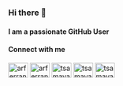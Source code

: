### Hi there 👋

<!--
**tsamaya/tsamaya** is a ✨ _special_ ✨ repository because its `README.md` (this file) appears on your GitHub profile.

Here are some ideas to get you started:

- 🔭 I’m currently working on ...
- 🌱 I’m currently learning ...
- 👯 I’m looking to collaborate on ...
- 🤔 I’m looking for help with ...
- 💬 Ask me about ...
- 📫 How to reach me: ...
- 😄 Pronouns: ...
- ⚡ Fun fact: ...
-->

#### I am a passionate GitHub User

#### Connect with me

<a href="https://twitter.com/arferrand" target="blank"><img align="center" src="https://cdn.jsdelivr.net/npm/simple-icons@3.0.1/icons/twitter.svg" alt="arferrand" height="30" width="40" /></a>
<a href="https://www.linkedin.com/in/aferrand/" target="blank"><img align="center" src="https://cdn.jsdelivr.net/npm/simple-icons@3.0.1/icons/linkedin.svg" alt="arferrand" height="30" width="40" /></a>
<a href="https://dev.to/tsamaya" target="blank"><img align="center" src="https://cdn.jsdelivr.net/npm/simple-icons@3.0.1/icons/dev-dot-to.svg" alt="tsamaya" height="30" width="40" /></a>
<a href="https://stackoverflow.com/users/1910637/tsamaya" target="blank"><img align="center" src="https://cdn.jsdelivr.net/npm/simple-icons@3.0.1/icons/stackoverflow.svg" alt="tsamaya![](https://komarev.com/ghpvc/?username=tsamaya)" height="30" width="40" /></a>
<a href="https://medium.com/@tsamaya" target="blank"><img align="center" src="https://cdn.jsdelivr.net/npm/simple-icons@3.0.1/icons/medium.svg" alt="tsamaya" height="30" width="40" /></a>

